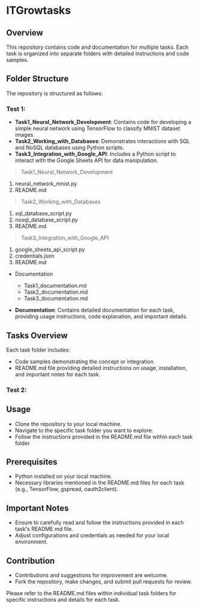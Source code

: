 # ITGrowtasks

## Overview
This repository contains code and documentation for multiple tasks. Each task is organized into separate folders with detailed instructions and code samples.

## Folder Structure
The repository is structured as follows:

### Test 1:

- **Task1_Neural_Network_Development**: Contains code for developing a simple neural network using TensorFlow to classify MNIST dataset images.
- **Task2_Working_with_Databases**: Demonstrates interactions with SQL and NoSQL databases using Python scripts.
- **Task3_Integration_with_Google_API**: Includes a Python script to interact with the Google Sheets API for data manipulation.

> Task1_Neural_Network_Development
  1. neural_network_mnist.py
  2. README.md
> Task2_Working_with_Databases
  1. sql_database_script.py
  2. nosql_database_script.py
  3. README.md
> Task3_Integration_with_Google_API
  1. google_sheets_api_script.py
  2. credentials.json
  3. README.md
- Documentation
  - Task1_documentation.md
  - Task2_documentation.md
  - Task3_documentation.md


- **Documentation**: Contains detailed documentation for each task, providing usage instructions, code explanation, and important details.

## Tasks Overview
Each task folder includes:
- Code samples demonstrating the concept or integration.
- README.md file providing detailed instructions on usage, installation, and important notes for each task.

### Test 2:

## Usage
- Clone the repository to your local machine.
- Navigate to the specific task folder you want to explore.
- Follow the instructions provided in the README.md file within each task folder.

## Prerequisites
- Python installed on your local machine.
- Necessary libraries mentioned in the README.md files for each task (e.g., TensorFlow, gspread, oauth2client).

## Important Notes
- Ensure to carefully read and follow the instructions provided in each task's README.md file.
- Adjust configurations and credentials as needed for your local environment.

## Contribution
- Contributions and suggestions for improvement are welcome.
- Fork the repository, make changes, and submit pull requests for review.


Please refer to the README.md files within individual task folders for specific instructions and details for each task.
